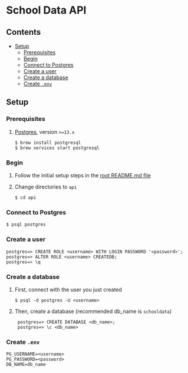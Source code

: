 # School Data API <!-- omit in toc -->

## Contents <!-- omit in toc -->

- [Setup](#setup)
  - [Prerequisites](#prerequisites)
  - [Begin](#begin)
  - [Connect to Postgres](#connect-to-postgres)
  - [Create a user](#create-a-user)
  - [Create a database](#create-a-database)
  - [Create `.env`](#create-env)

## Setup

### Prerequisites

1. [Postgres](https://www.postgresql.org/), version `>=13.x`

   ```shell
   $ brew install postgresql
   $ brew services start postgresql
   ```

### Begin

1. Follow the initial setup steps in the [root README.md file](/README.md#setup)
2. Change directories to `api`

   ```shell
   $ cd api
   ```

### Connect to Postgres

```shell
$ psql postgres
```

### Create a user

```postgres
postgres=> CREATE ROLE <username> WITH LOGIN PASSWORD '<password>';
postgres=> ALTER ROLE <username> CREATEDB;
postgres=> \q
```

### Create a database

1. First, connect with the user you just created

   ```shell
   $ psql -d postgres -U <username>
   ```

2. Then, create a database (recommended db_name is `schooldata`)

   ```postgres
    postgres=> CREATE DATABASE <db_name>;
    postgres=> \c <db_name>
   ```

### Create `.env`

```text
PG_USERNAME=<username>
PG_PASSWORD=<password>
DB_NAME=db_name
```
